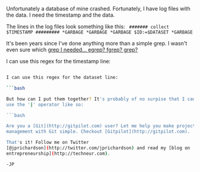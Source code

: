 <!--
author: JP Richardson
publish: Tue Nov 09 2010 14:09:22 GMT-0600 (CST)
status: publish
type: post
link: https://procbits.wordpress.com/2010/11/09/grep-for-two-or-more-expressions/
tags: Linux
slug: 2010/11/09/grep-for-two-or-more-expressions
title: Grep for Two or More Expressions
-->



Unfortunately a database of mine crashed. Fortunately, I have log files
with the data. I need the timestamp and the data.

The lines in the log files look something like this:
` ####### collect $TIMESTAMP ######### *GARBAGE *GARBAGE *GARBAGE $ID:=$DATASET *GARBAGE`

It's been years since I've done anything more than a simple grep. I
wasn't even sure which [grep I needed... egrep? fgrep?
grep?](http://www.unix.com/unix-desktop-dummies-questions-answers/39670-difference-grep-egrep-fgrep.html)

I can use this regex for the timestamp line:

```bash

I can use this regex for the dataset line:

```bash

But how can I put them together? It's probably of no surpise that I can
use the '|' operator like so:

```bash

Are you a [Git](http://gitpilot.com) user? Let me help you make project
management with Git simple. Checkout [Gitpilot](http://gitpilot.com).

That's it! Follow me on Twitter
[@jprichardson](http://twitter.com/jprichardson) and read my [blog on
entrepreneurship](http://techneur.com).

-JP
